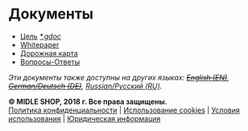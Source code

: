 # Документы

  - [Цель](/ru/purpose) [_*.gdoc_](http://bit.ly/2L56opd)
  - [Whitepaper](/ru/whitepaper)
  - [Дорожная карта](/ru/roadmap)
  - [Вопросы-Ответы](/ru/faq)

_Эти документы также доступны на других языках: ~~[English (EN)](/en)~~, ~~[German/Deutsch (DE)](/de)~~, [Russian/Русский (RU)](/ru)._

**© MIDLE SHOP, 2018 г. Все права защищены.**  
[Политика конфиденциальности](/ru/privacy-policy) | [Использование cookies](/ru/cookies) | [Условия использования](/ru/terms) | [Юридическая информация](/ru/legal)
